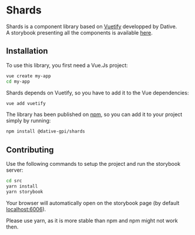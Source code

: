 # Shards

Shards is a component library based on [Vuetify](https://vuetifyjs.com/en/) developped by Dative.  
A storybook presenting all the components is available [here](https://dative-gpi.github.io/shards/).

## Installation

To use this library, you first need a Vue.Js project:

```sh
vue create my-app
cd my-app
```

Shards depends on Vuetify, so you have to add it to the Vue dependencies:

```sh
vue add vuetify
```

The library has been published on [npm](https://www.npmjs.com/package/@dative-gpi/shards), so you can add it to your project simply by running:

```sh
npm install @dative-gpi/shards
```

## Contributing

Use the following commands to setup the project and run the storybook server:

```sh
cd src
yarn install
yarn storybook
```

Your browser will automatically open on the storybook page (by default [localhost:6006](localhost:6006)).

Please use yarn, as it is more stable than npm and npm might not work then.
